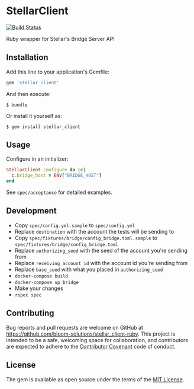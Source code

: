 # StellarClient

[![Build Status](https://travis-ci.org/bloom-solutions/stellar_client-ruby.svg?branch=master)](https://travis-ci.org/bloom-solutions/stellar_client-ruby)

Ruby wrapper for Stellar's Bridge Server API

## Installation

Add this line to your application's Gemfile:

```ruby
gem 'stellar_client'
```

And then execute:

    $ bundle

Or install it yourself as:

    $ gem install stellar_client

## Usage

Configure in an initializer:

```ruby
StellarClient.configure do |c|
  c.bridge_host = ENV["BRIDGE_HOST"]
end
```

See `spec/acceptance` for detailed examples.

## Development

- Copy `spec/config.yml.sample` to `spec/config.yml`
- Replace `destination` with the account the tests will be sending to
- Copy `spec/fixtures/bridge/config_bridge.toml.sample` to `spec/fixtures/bridge/config_bridge.toml`
- Replace `authorizing_seed` with the seed of the account you're sending from
- Replace `receiving_account_id` with the account id you're sending from
- Replace `base_seed` with what you placed in `authorizing_seed`
- `docker-compose build`
- `docker-compose up bridge`
- Make your changes
- `rspec spec`

## Contributing

Bug reports and pull requests are welcome on GitHub at https://github.com/bloom-solutions/stellar_client-ruby. This project is intended to be a safe, welcoming space for collaboration, and contributors are expected to adhere to the [Contributor Covenant](http://contributor-covenant.org) code of conduct.

## License

The gem is available as open source under the terms of the [MIT License](http://opensource.org/licenses/MIT).
